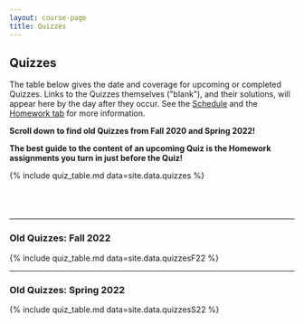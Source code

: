 ```yaml
---
layout: course-page
title: Quizzes
---
```


## Quizzes

The table below gives the date and coverage for upcoming or completed Quizzes.  Links to the Quizzes themselves ("blank"), and their solutions, will appear here by the day after they occur.  See the [Schedule](assets/general/schedule.pdf) and the [Homework tab](homework.html) for more information.

<b>Scroll down to find old Quizzes from Fall 2020 and Spring 2022!</b>

<b>The best guide to the content of an upcoming Quiz is the Homework assignments you turn in just before the Quiz!</b>

{% include quiz_table.md  data=site.data.quizzes %}

<div style="padding-bottom: 40px"></div>

---
### Old Quizzes: Fall 2022

{% include quiz_table.md  data=site.data.quizzesF22 %}

---
### Old Quizzes: Spring 2022

{% include quiz_table.md  data=site.data.quizzesS22 %}
